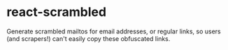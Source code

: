 # react-scrambled
Generate scrambled mailtos for email addresses, or regular links, so users (and scrapers!) can't easily copy these obfuscated links.
